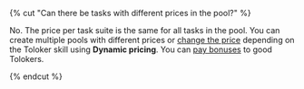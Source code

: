 {% cut "Can there be tasks with different prices in the pool?" %}

No. The price per task suite is the same for all tasks in the pool. You can create multiple pools with different prices or [change the price](../../../../guide/concepts/dynamic-pricing.md) depending on the Toloker skill using **Dynamic pricing**. You can [pay bonuses](../../../../guide/concepts/bonus.md) to good Tolokers.

{% endcut %}